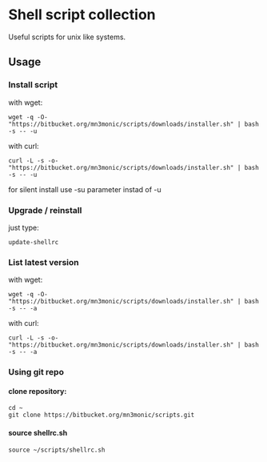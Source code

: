 # Shell script collection

Useful scripts for unix like systems.

## Usage

### Install script

with wget:
```
wget -q -O- "https://bitbucket.org/mn3monic/scripts/downloads/installer.sh" | bash -s -- -u
```

with curl:
```
curl -L -s -o- "https://bitbucket.org/mn3monic/scripts/downloads/installer.sh" | bash -s -- -u
```

for silent install use -su parameter instad of -u

### Upgrade / reinstall

just type:
```
update-shellrc
```

### List latest version

with wget:
```
wget -q -O- "https://bitbucket.org/mn3monic/scripts/downloads/installer.sh" | bash -s -- -a
```

with curl:
```
curl -L -s -o- "https://bitbucket.org/mn3monic/scripts/downloads/installer.sh" | bash -s -- -a
```

### Using git repo


#### clone repository:
  
```
cd ~
git clone https://bitbucket.org/mn3monic/scripts.git
```

#### source shellrc.sh  

```
source ~/scripts/shellrc.sh
```